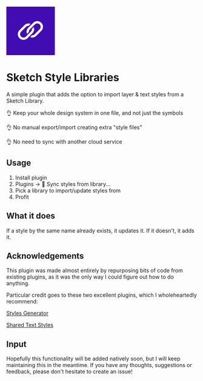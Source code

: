 ![Icon](assets/icon.svg)

# Sketch Style Libraries

A simple plugin that adds the option to import layer & text styles from a Sketch Library. 

👌 Keep your whole design system in one file, and not just the symbols

👌 No manual export/import creating extra "style files"

👌 No need to sync with another cloud service 


## Usage

1. Install plugin
2. Plugins -> 🔗 Sync styles from library...
3. Pick a library to import/update styles from
4. Profit


## What it does

If a style by the same name already exists, it updates it. If it doesn't, it adds it.


## Acknowledgements

This plugin was made almost entirely by repurposing bits of code from existing plugins, as it was the only way I could figure out how to do anything. 

Particular credit goes to these two excellent plugins, which I wholeheartedly recommend:

[Styles Generator](https://github.com/lucaorio/sketch-styles-generator)

[Shared Text Styles](https://github.com/nilshoenson/shared-text-styles)


## Input

Hopefully this functionality will be added natively soon, but I will keep maintaining this in the meantime. If you have any thoughts, suggestions or feedback, please don't hesitate to create an issue!